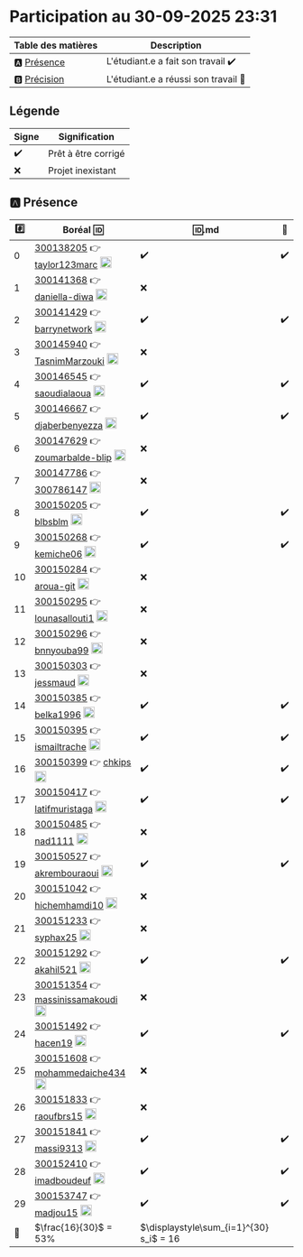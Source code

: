 # Participation au 30-09-2025 23:31

| Table des matières            | Description                                             |
|-------------------------------|---------------------------------------------------------|
| :a: [Présence](#a-présence)   | L'étudiant.e a fait son travail    :heavy_check_mark:   |
| :b: [Précision](#b-précision) | L'étudiant.e a réussi son travail  :tada:               |

## Légende

| Signe              | Signification                 |
|--------------------|-------------------------------|
| :heavy_check_mark: | Prêt à être corrigé           |
| :x:                | Projet inexistant             |

## :a: Présence

|:hash:| Boréal :id:                | :id:.md    | :rocket: |
|------|----------------------------|------------|----------|
| 0 | [300138205](../300138205/README.md) :point_right: [taylor123marc](https://github.com/taylor123marc) <image src='https://avatars0.githubusercontent.com/u/200685761?s=460&v=4' width=20 height=20></image> | :heavy_check_mark: | :heavy_check_mark: |
| 1 | [300141368](../300141368/README.md) :point_right: [daniella-diwa](https://github.com/daniella-diwa) <image src='https://avatars0.githubusercontent.com/u/132600996?s=460&v=4' width=20 height=20></image> | :x: |
| 2 | [300141429](../300141429/README.md) :point_right: [barrynetwork](https://github.com/barrynetwork) <image src='https://avatars0.githubusercontent.com/u/231347874?s=460&v=4' width=20 height=20></image> | :heavy_check_mark: | :heavy_check_mark: |
| 3 | [300145940](../300145940/README.md) :point_right: [TasnimMarzouki](https://github.com/TasnimMarzouki) <image src='https://avatars0.githubusercontent.com/u/234069235?s=460&v=4' width=20 height=20></image> | :x: |
| 4 | [300146545](../300146545/README.md) :point_right: [saoudialaoua](https://github.com/saoudialaoua) <image src='https://avatars0.githubusercontent.com/u/211592881?s=460&v=4' width=20 height=20></image> | :heavy_check_mark: | :heavy_check_mark: |
| 5 | [300146667](../300146667/README.md) :point_right: [djaberbenyezza](https://github.com/djaberbenyezza) <image src='https://avatars0.githubusercontent.com/u/205994773?s=460&v=4' width=20 height=20></image> | :heavy_check_mark: | :heavy_check_mark: |
| 6 | [300147629](../300147629/README.md) :point_right: [zoumarbalde-blip](https://github.com/zoumarbalde-blip) <image src='https://avatars0.githubusercontent.com/u/231347782?s=460&v=4' width=20 height=20></image> | :x: |
| 7 | [300147786](../300147786/README.md) :point_right: [300786147](https://github.com/300786147) <image src='https://avatars0.githubusercontent.com/u/231366133?s=460&v=4' width=20 height=20></image> | :x: |
| 8 | [300150205](../300150205/README.md) :point_right: [blbsblm](https://github.com/blbsblm) <image src='https://avatars0.githubusercontent.com/u/205994753?s=460&v=4' width=20 height=20></image> | :heavy_check_mark: | :heavy_check_mark: |
| 9 | [300150268](../300150268/README.md) :point_right: [kemiche06](https://github.com/kemiche06) <image src='https://avatars0.githubusercontent.com/u/207268490?s=460&v=4' width=20 height=20></image> | :heavy_check_mark: | :heavy_check_mark: |
| 10 | [300150284](../300150284/README.md) :point_right: [aroua-git](https://github.com/aroua-git) <image src='https://avatars0.githubusercontent.com/u/205994902?s=460&v=4' width=20 height=20></image> | :x: |
| 11 | [300150295](../300150295/README.md) :point_right: [lounasallouti1](https://github.com/lounasallouti1) <image src='https://avatars0.githubusercontent.com/u/205994740?s=460&v=4' width=20 height=20></image> | :x: |
| 12 | [300150296](../300150296/README.md) :point_right: [bnnyouba99](https://github.com/bnnyouba99) <image src='https://avatars0.githubusercontent.com/u/205198510?s=460&v=4' width=20 height=20></image> | :x: |
| 13 | [300150303](../300150303/README.md) :point_right: [jessmaud](https://github.com/jessmaud) <image src='https://avatars0.githubusercontent.com/u/211592293?s=460&v=4' width=20 height=20></image> | :x: |
| 14 | [300150385](../300150385/README.md) :point_right: [belka1996](https://github.com/belka1996) <image src='https://avatars0.githubusercontent.com/u/205994785?s=460&v=4' width=20 height=20></image> | :heavy_check_mark: | :heavy_check_mark: |
| 15 | [300150395](../300150395/README.md) :point_right: [ismailtrache](https://github.com/ismailtrache) <image src='https://avatars0.githubusercontent.com/u/211577767?s=460&v=4' width=20 height=20></image> | :heavy_check_mark: | :heavy_check_mark: |
| 16 | [300150399](../300150399/README.md) :point_right: [chkips](https://github.com/chkips) <image src='https://avatars0.githubusercontent.com/u/195236786?s=460&v=4' width=20 height=20></image> | :heavy_check_mark: | :heavy_check_mark: |
| 17 | [300150417](../300150417/README.md) :point_right: [latifmuristaga](https://github.com/latifmuristaga) <image src='https://avatars0.githubusercontent.com/u/212187666?s=460&v=4' width=20 height=20></image> | :heavy_check_mark: | :heavy_check_mark: |
| 18 | [300150485](../300150485/README.md) :point_right: [nad1111](https://github.com/nad1111) <image src='https://avatars0.githubusercontent.com/u/205994799?s=460&v=4' width=20 height=20></image> | :x: |
| 19 | [300150527](../300150527/README.md) :point_right: [akrembouraoui](https://github.com/akrembouraoui) <image src='https://avatars0.githubusercontent.com/u/212277460?s=460&v=4' width=20 height=20></image> | :heavy_check_mark: | :heavy_check_mark: |
| 20 | [300151042](../300151042/README.md) :point_right: [hichemhamdi10](https://github.com/hichemhamdi10) <image src='https://avatars0.githubusercontent.com/u/62858035?s=460&v=4' width=20 height=20></image> | :x: |
| 21 | [300151233](../300151233/README.md) :point_right: [syphax25](https://github.com/syphax25) <image src='https://avatars0.githubusercontent.com/u/223416913?s=460&v=4' width=20 height=20></image> | :x: |
| 22 | [300151292](../300151292/README.md) :point_right: [akahil521](https://github.com/akahil521) <image src='https://avatars0.githubusercontent.com/u/205994792?s=460&v=4' width=20 height=20></image> | :heavy_check_mark: | :heavy_check_mark: |
| 23 | [300151354](../300151354/README.md) :point_right: [massinissamakoudi](https://github.com/massinissamakoudi) <image src='https://avatars0.githubusercontent.com/u/212047331?s=460&v=4' width=20 height=20></image> | :x: |
| 24 | [300151492](../300151492/README.md) :point_right: [hacen19](https://github.com/hacen19) <image src='https://avatars0.githubusercontent.com/u/206000307?s=460&v=4' width=20 height=20></image> | :heavy_check_mark: | :heavy_check_mark: |
| 25 | [300151608](../300151608/README.md) :point_right: [mohammedaiche434](https://github.com/mohammedaiche434) <image src='https://avatars0.githubusercontent.com/u/205994734?s=460&v=4' width=20 height=20></image> | :x: |
| 26 | [300151833](../300151833/README.md) :point_right: [raoufbrs15](https://github.com/raoufbrs15) <image src='https://avatars0.githubusercontent.com/u/109877652?s=460&v=4' width=20 height=20></image> | :x: |
| 27 | [300151841](../300151841/README.md) :point_right: [massi9313](https://github.com/massi9313) <image src='https://avatars0.githubusercontent.com/u/583231?s=460&v=4' width=20 height=20></image> | :heavy_check_mark: | :heavy_check_mark: |
| 28 | [300152410](../300152410/README.md) :point_right: [imadboudeuf](https://github.com/imadboudeuf) <image src='https://avatars0.githubusercontent.com/u/205994834?s=460&v=4' width=20 height=20></image> | :heavy_check_mark: | :heavy_check_mark: |
| 29 | [300153747](../300153747/README.md) :point_right: [madjou15](https://github.com/madjou15) <image src='https://avatars0.githubusercontent.com/u/211754108?s=460&v=4' width=20 height=20></image> | :heavy_check_mark: | :heavy_check_mark: |
| :abacus: |  $\frac{16}{30}$  =  53% | $\displaystyle\sum_{i=1}^{30} s_i$ = 16 |

